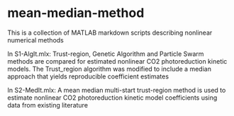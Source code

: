 # mean-median-method

This is a collection of MATLAB markdown scripts describing nonlinear numerical methods 

In S1-AlgIt.mlx: Trust-region, Genetic Algorithm and Particle Swarm methods are compared for estimated nonlinear CO2 photoreduction kinetic models. The Trust_region algorithm was modified to include a median approach that yields reproducible coefficient estimates

In S2-MedIt.mlx: A mean median multi-start trust-region method is used to estimate nonlinear CO2 photoreduction kinetic model coefficients using data from existing literature
